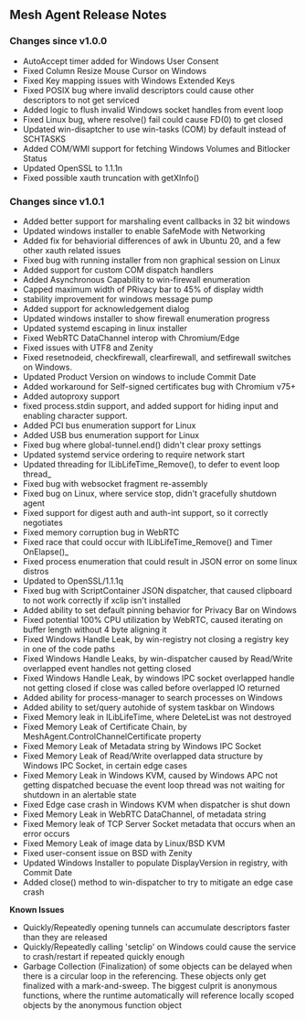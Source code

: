 ## Mesh Agent Release Notes

### Changes since v1.0.0
- AutoAccept timer added for Windows User Consent
- Fixed Column Resize Mouse Cursor on Windows
- Fixed Key mapping issues with Windows Extended Keys
- Fixed POSIX bug where invalid descriptors could cause other descriptors to not get serviced
- Added logic to flush invalid Windows socket handles from event loop
- Fixed Linux bug, where resolve() fail could cause FD(0) to get closed
- Updated win-disaptcher to use win-tasks (COM) by default instead of SCHTASKS
- Added COM/WMI support for fetching Windows Volumes and Bitlocker Status
- Updated OpenSSL to 1.1.1n
- Fixed possible xauth truncation with getXInfo()

### Changes since v1.0.1
- Added better support for marshaling event callbacks in 32 bit windows
- Updated windows installer to enable SafeMode with Networking
- Added fix for behaviorial differences of awk in Ubuntu 20, and a few other xauth related issues
- Fixed bug with running installer from non graphical session on Linux
- Added support for custom COM dispatch handlers
- Added Asynchronous Capability to win-firewall enumeration
- Capped maximum width of PRivacy bar to 45% of display width
- stability improvement for windows message pump
- Added support for acknowledgement dialog
- Updated windows installer to show firewall enumeration progress
- Updated systemd escaping in linux installer
- Fixed WebRTC DataChannel interop with Chromium/Edge
- Fixed issues with UTF8 and Zenity
- Fixed resetnodeid, checkfirewall, clearfirewall, and setfirewall switches on Windows.
- Updated Product Version on windows to include Commit Date
- Added workaround for Self-signed certificates bug with Chromium v75+
- Added autoproxy support
- fixed process.stdin support, and added support for hiding input and enabling character support.
- Added PCI bus enumeration support for Linux
- Added USB bus enumeration support for Linux
- Fixed bug where global-tunnel.end() didn't clear proxy settings
- Updated systemd service ordering to require network start
- Updated threading for ILibLifeTime_Remove(), to defer to event loop thread_
- Fixed bug with websocket fragment re-assembly
- Fixed bug on Linux, where service stop, didn't gracefully shutdown agent
- Fixed support for digest auth and auth-int support, so it correctly negotiates
- Fixed memory corruption bug in WebRTC
- Fixed race that could occur with ILibLifeTime_Remove() and Timer OnElapse()_
- Fixed process enumeration that could result in JSON error on some linux distros
- Updated to OpenSSL/1.1.1q
- Fixed bug with ScriptContainer JSON dispatcher, that caused clipboard to not work correctly if xclip isn't installed
- Added ability to set default pinning behavior for Privacy Bar on Windows
- Fixed potential 100% CPU utilization by WebRTC, caused iterating on buffer length without 4 byte aligning it
- Fixed Windows Handle Leak, by win-registry not closing a registry key in one of the code paths
- Fixed Windows Handle Leaks, by win-dispatcher caused by Read/Write overlapped event handles not getting closed
- Fixed Windows Handle Leak, by windows IPC socket overlapped handle not getting closed if close was called before overlapped IO returned
- Added ability for process-manager to search processes on Windows
- Added ability to set/query autohide of system taskbar on Windows
- Fixed Memory leak in ILibLifeTime, where DeleteList was not destroyed
- Fixed Memory Leak of Certificate Chain, by MeshAgent.ControlChannelCertificate property
- Fixed Memory Leak of Metadata string by Windows IPC Socket
- Fixed Memory Leak of Read/Write overlapped data structure by Windows IPC Socket, in certain edge cases
- Fixed Memory Leak in Windows KVM, caused by Windows APC not getting dispatched becuase the event loop thread was not waiting for shutdown in an alertable state
- Fixed Edge case crash in Windows KVM when dispatcher is shut down
- Fixed Memory Leak in WebRTC DataChannel, of metadata string
- Fixed Memory leak of TCP Server Socket metadata that occurs when an error occurs
- Fixed Memory Leak of image data by Linux/BSD KVM
- Fixed user-consent issue on BSD with Zenity
- Updated Windows Installer to populate DisplayVersion in registry, with Commit Date
- Added close() method to win-dispatcher to try to mitigate an edge case crash

**Known Issues**
- Quickly/Repeatedly opening tunnels can accumulate descriptors faster than they are released
- Quickly/Repeatedly calling 'setclip' on Windows could cause the service to crash/restart if repeated quickly enough
- Garbage Collection (Finalization) of some objects can be delayed when there is a circular loop in the referencing. These objects only get finalized with a mark-and-sweep. The biggest culprit is anonymous functions, where the runtime automatically will reference locally scoped objects by the anonymous function object

